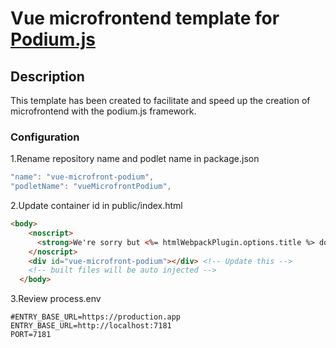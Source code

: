 # Vue microfrontend template for [Podium.js](https://podium-lib.io/)

## Description
This template has been created to facilitate and speed up the creation of microfrontend with the podium.js framework.

### Configuration

1.Rename repository name and podlet name in package.json

```javascript
"name": "vue-microfront-podium",
"podletName": "vueMicrofrontPodium",
```

2.Update container id in public/index.html
```html
<body>
    <noscript>
      <strong>We're sorry but <%= htmlWebpackPlugin.options.title %> doesn't work properly without JavaScript enabled. Please enable it to continue.</strong>
    </noscript>
    <div id="vue-microfront-podium"></div> <!-- Update this -->
    <!-- built files will be auto injected -->
  </body>
```

3.Review process.env

```
#ENTRY_BASE_URL=https://production.app
ENTRY_BASE_URL=http://localhost:7181  
PORT=7181
```
